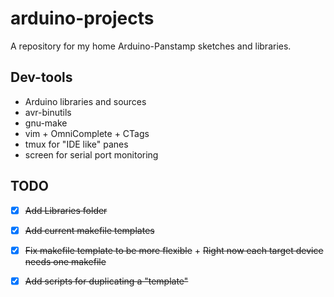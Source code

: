 arduino-projects
================

A repository for my home Arduino-Panstamp sketches and libraries.


Dev-tools
---------

+ Arduino libraries and sources
+ avr-binutils
+ gnu-make
+ vim + OmniComplete + CTags
+ tmux for "IDE like" panes
+ screen for serial port monitoring



TODO
----
- [X] ~~Add Libraries folder~~
- [X] ~~Add current makefile templates~~

- [X] ~~Fix makefile template to be more flexible~~
	   + ~~Right now each target device needs one makefile~~
- [X] ~~Add scripts for duplicating a "template"~~
